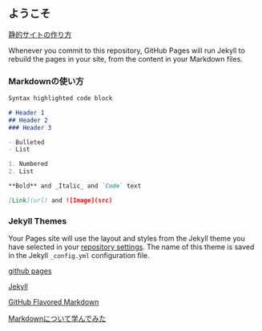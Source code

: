 ## ようこそ

 [静的サイトの作り方](https://guides.github.com/features/pages/) 


Whenever you commit to this repository, GitHub Pages will run Jekyll to rebuild the pages in your site, from the content in your Markdown files.

### Markdownの使い方

```markdown
Syntax highlighted code block

# Header 1
## Header 2
### Header 3

- Bulleted
- List

1. Numbered
2. List

**Bold** and _Italic_ and `Code` text

[Link](url) and ![Image](src)
```


### Jekyll Themes

Your Pages site will use the layout and styles from the Jekyll theme you have selected in your [repository settings](https://github.com/mapotofu9/mapotofu9.github.io/settings). The name of this theme is saved in the Jekyll `_config.yml` configuration file.

[github pages](https://docs.github.com/categories/github-pages-basics/)

[Jekyll](https://jekyllrb.com/)

[GitHub Flavored Markdown](https://guides.github.com/features/mastering-markdown/)

[Markdownについて学んでみた](markdown1.md)
